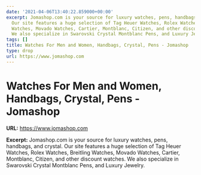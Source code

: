 ```yaml
---
date: '2021-04-06T13:40:22.859000+00:00'
excerpt: Jomashop.com is your source for luxury watches, pens, handbags, and crystal.
  Our site features a huge selection of Tag Heuer Watches, Rolex Watches, Breitling
  Watches, Movado Watches, Cartier, Montblanc, Citizen, and other discount watches.
  We also specialize in Swarovski Crystal Montblanc Pens, and Luxury Jewelry.
tags: []
title: Watches For Men and Women, Handbags, Crystal, Pens - Jomashop
type: drop
url: https://www.jomashop.com
---
```


# Watches For Men and Women, Handbags, Crystal, Pens - Jomashop

**URL:** https://www.jomashop.com

**Excerpt:** Jomashop.com is your source for luxury watches, pens, handbags, and crystal. Our site features a huge selection of Tag Heuer Watches, Rolex Watches, Breitling Watches, Movado Watches, Cartier, Montblanc, Citizen, and other discount watches. We also specialize in Swarovski Crystal Montblanc Pens, and Luxury Jewelry.

